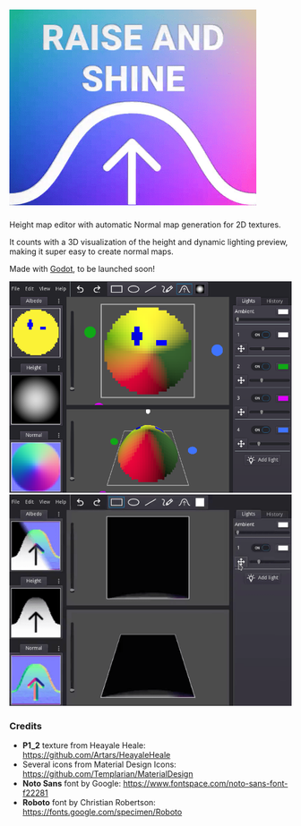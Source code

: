 # ![Raise and Shine](screenshots/cover-video.gif)
Height map editor with automatic Normal map generation for 2D textures.

It counts with a 3D visualization of the height and dynamic lighting preview,
making it super easy to create normal maps.

Made with [Godot](https://godotengine.org/), to be launched soon!

![Pixel art wink face with a rounded height map](screenshots/wink-lit.png)
![](screenshots/lights-up.gif)


### Credits
- **P1_2** texture from Heayale Heale: https://github.com/Artars/HeayaleHeale
- Several icons from Material Design Icons: https://github.com/Templarian/MaterialDesign
- **Noto Sans** font by Google: https://www.fontspace.com/noto-sans-font-f22281
- **Roboto** font by Christian Robertson: https://fonts.google.com/specimen/Roboto
